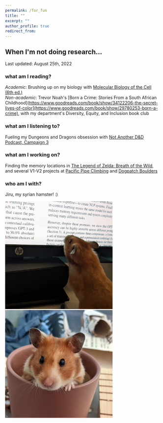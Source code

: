```yaml
---
permalink: /for_fun
title: ""
excerpt: ""
author_profile: true
redirect_from: 
---
```

## When I'm not doing research...
Last updated: August 25th, 2022  

### what am I reading?
*Academic*: Brushing up on my biology with [Molecular Biology of the Cell (6th ed.)](https://books.google.com/books/about/Molecular_Biology_of_the_Cell.html?id=jK6UBQAAQBAJ)  
*Non-academic*: Trevor Noah's [Born a Crime: Stories From a South African Childhood](https://www.goodreads.com/book/show/34122206-the-secret-lives-of-color](https://www.goodreads.com/book/show/29780253-born-a-crime), with my department's Diversity, Equity, and Inclusion book club  

### what am I listening to?
Fueling my Dungeons and Dragons obsession with [Not Another D&D Podcast, Campaign 3](https://www.naddpod.com/)  

### what am I working on?
Finding the memory locations in [The Legend of Zelda: Breath of the Wild](https://www.zelda.com/breath-of-the-wild/), and several V1-V2 projects at [Pacific Pipe Climbing](https://touchstoneclimbing.com/pacific-pipe/) and [Dogpatch Boulders](https://touchstoneclimbing.com/dogpatch-boulders/)

### who am I with?
Jiru, my syrian hamster! :)  
  
<img style="border:2px dark gray;" src="/files/jiru1_2.jpg" alt="jiru_picture_1" width="350"/>
<img style="border:2px dark gray;" src="/files/jiru2.jpg" alt="jiru_picture_2" width="350"/>
